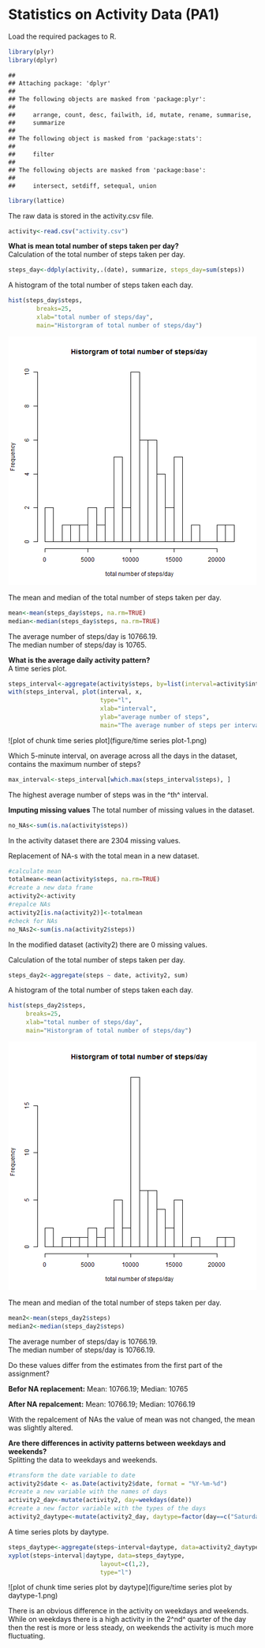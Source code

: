 Statistics on Activity Data (PA1)
==================================

Load the required packages to R.

```r
library(plyr)
library(dplyr)
```

```
## 
## Attaching package: 'dplyr'
## 
## The following objects are masked from 'package:plyr':
## 
##     arrange, count, desc, failwith, id, mutate, rename, summarise,
##     summarize
## 
## The following object is masked from 'package:stats':
## 
##     filter
## 
## The following objects are masked from 'package:base':
## 
##     intersect, setdiff, setequal, union
```

```r
library(lattice)
```


The raw data is stored in the activity.csv file.

```r
activity<-read.csv("activity.csv")
```

**What is mean total number of steps taken per day?**  
Calculation of the total number of steps taken per day.

```r
steps_day<-ddply(activity,.(date), summarize, steps_day=sum(steps))
```

A histogram of the total number of steps taken each day.

```r
hist(steps_day$steps, 
        breaks=25, 
        xlab="total number of steps/day", 
        main="Historgram of total number of steps/day")
```

![plot of chunk histogram_steps/day](figure/histogram_steps/day-1.png) 

The mean and median of the total number of steps taken per day.

```r
mean<-mean(steps_day$steps, na.rm=TRUE)
median<-median(steps_day$steps, na.rm=TRUE)
```
The average number of steps/day is 10766.19.  
The median number of steps/day is 10765.

**What is the average daily activity pattern?**  
A time series plot.

```r
steps_interval<-aggregate(activity$steps, by=list(interval=activity$interval), FUN=mean, na.rm=TRUE)
with(steps_interval, plot(interval, x, 
                          type="l", 
                          xlab="interval", 
                          ylab="average number of steps", 
                          main="The average number of steps per intervals."))
```

![plot of chunk time series plot](figure/time series plot-1.png) 

Which 5-minute interval, on average across all the days in the dataset, contains the maximum number of steps?

```r
max_interval<-steps_interval[which.max(steps_interval$steps), ]
```
The highest average number of steps was  in the ^th^ interval.  

**Imputing missing values**
The total number of missing values in the dataset.

```r
no_NAs<-sum(is.na(activity$steps))
```
In the activity dataset there are 2304 missing values.  

Replacement of NA-s with the total mean in a new dataset.

```r
#calculate mean
totalmean<-mean(activity$steps, na.rm=TRUE)
#create a new data frame
activity2<-activity
#repalce NAs
activity2[is.na(activity2)]<-totalmean
#check for NAs
no_NAs2<-sum(is.na(activity2$steps))
```
In the modified dataset (activity2) there are 0 missing values.

Calculation of the total number of steps taken per day.

```r
steps_day2<-aggregate(steps ~ date, activity2, sum)
```

A histogram of the total number of steps taken each day.

```r
hist(steps_day2$steps, 
     breaks=25, 
     xlab="total number of steps/day", 
     main="Historgram of total number of steps/day")
```

![plot of chunk histogram_steps/day2](figure/histogram_steps/day2-1.png) 

The mean and median of the total number of steps taken per day.

```r
mean2<-mean(steps_day2$steps)
median2<-median(steps_day2$steps)
```
The average number of steps/day is 10766.19.  
The median number of steps/day is 10766.19.

Do these values differ from the estimates from the first part of the assignment?

**Befor NA replacement:**
 Mean: 10766.19;
 Median: 10765

**After NA repalcement:**
 Mean: 10766.19; 
 Median: 10766.19

With the repalcement of NAs the value of mean was not changed, the mean was slightly altered.

**Are there differences in activity patterns between weekdays and weekends?**  
Splitting the data to weekdays and weekends.

```r
#transform the date variable to date
activity2$date <- as.Date(activity2$date, format = "%Y-%m-%d")
#create a new variable with the names of days
activity2_day<-mutate(activity2, day=weekdays(date))
#create a new factor variable with the types of the days
activity2_daytype<-mutate(activity2_day, daytype=factor(day==c("Saturday", "Sunday"), labels=c("weekday", "weekend")))
```

A time series plots by daytype.

```r
steps_daytype<-aggregate(steps~interval+daytype, data=activity2_daytype, FUN="mean")
xyplot(steps~interval|daytype, data=steps_daytype,
                          layout=c(1,2), 
                          type="l")
```

![plot of chunk time series plot by daytype](figure/time series plot by daytype-1.png) 

There is an obvious difference in the activity on weekdays and weekends. While on weekdays there is a high activity in the 2^nd^ quarter of the day then the rest is more or less steady, on weekends the activity is much more fluctuating.
